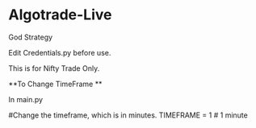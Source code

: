 # Algotrade-Live
God Strategy

Edit Credentials.py before use.



This is for Nifty Trade Only.



**To Change TimeFrame **

In main.py

#Change the timeframe, which is in minutes.
TIMEFRAME = 1 # 1 minute
